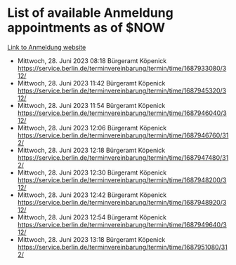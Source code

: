 # List of available Anmeldung appointments as of $NOW
[Link to Anmeldung website](https://service.berlin.de/terminvereinbarung/termin/tag.php?termin=1&anliegen[]=120686&dienstleisterlist=122210,122217,327316,122219,327312,122227,327314,122231,327346,122243,327348,122254,122252,329742,122260,329745,122262,329748,122271,327278,122273,327274,122277,327276,330436,122280,327294,122282,327290,122284,327292,122291,327270,122285,327266,122286,327264,122296,327268,150230,329760,122297,327286,122294,327284,122312,329763,122314,329775,122304,327330,122311,327334,122309,327332,317869,122281,327352,122279,329772,122283,122276,327324,122274,327326,122267,329766,122246,327318,122251,327320,122257,327322,122208,327298,122226,327300&herkunft=http%3A%2F%2Fservice.berlin.de%2Fdienstleistung%2F120686%2F)
- Mittwoch, 28. Juni 2023 08:18 Bürgeramt Köpenick https://service.berlin.de/terminvereinbarung/termin/time/1687933080/312/
- Mittwoch, 28. Juni 2023 11:42 Bürgeramt Köpenick https://service.berlin.de/terminvereinbarung/termin/time/1687945320/312/
- Mittwoch, 28. Juni 2023 11:54 Bürgeramt Köpenick https://service.berlin.de/terminvereinbarung/termin/time/1687946040/312/
- Mittwoch, 28. Juni 2023 12:06 Bürgeramt Köpenick https://service.berlin.de/terminvereinbarung/termin/time/1687946760/312/
- Mittwoch, 28. Juni 2023 12:18 Bürgeramt Köpenick https://service.berlin.de/terminvereinbarung/termin/time/1687947480/312/
- Mittwoch, 28. Juni 2023 12:30 Bürgeramt Köpenick https://service.berlin.de/terminvereinbarung/termin/time/1687948200/312/
- Mittwoch, 28. Juni 2023 12:42 Bürgeramt Köpenick https://service.berlin.de/terminvereinbarung/termin/time/1687948920/312/
- Mittwoch, 28. Juni 2023 12:54 Bürgeramt Köpenick https://service.berlin.de/terminvereinbarung/termin/time/1687949640/312/
- Mittwoch, 28. Juni 2023 13:18 Bürgeramt Köpenick https://service.berlin.de/terminvereinbarung/termin/time/1687951080/312/
